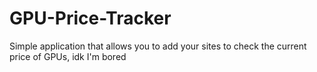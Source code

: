 # GPU-Price-Tracker
Simple application that allows you to add your sites to check the current price of GPUs, idk I'm bored
